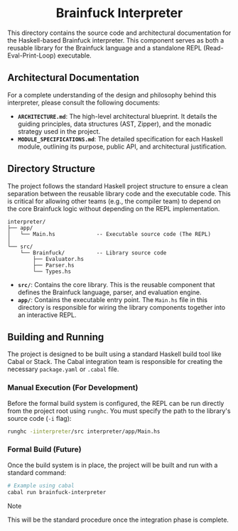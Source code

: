 <div align="center">

# Brainfuck Interpreter

</div>

This directory contains the source code and architectural documentation for the Haskell-based Brainfuck interpreter. This component serves as both a reusable library for the Brainfuck language and a standalone REPL (Read-Eval-Print-Loop) executable.

## Architectural Documentation

For a complete understanding of the design and philosophy behind this interpreter, please consult the following documents:

- **`ARCHITECTURE.md`**: The high-level architectural blueprint. It details the guiding principles, data structures (AST, Zipper), and the monadic strategy used in the project.
- **`MODULE_SPECIFICATIONS.md`**: The detailed specification for each Haskell module, outlining its purpose, public API, and architectural justification.

## Directory Structure

The project follows the standard Haskell project structure to ensure a clean separation between the reusable library code and the executable code. This is critical for allowing other teams (e.g., the compiler team) to depend on the core Brainfuck logic without depending on the REPL implementation.

```
interpreter/
├── app/
│   └── Main.hs             -- Executable source code (The REPL)
│
└── src/
    └── Brainfuck/          -- Library source code
        ├── Evaluator.hs
        ├── Parser.hs
        └── Types.hs
```

- **`src/`**: Contains the core library. This is the reusable component that defines the Brainfuck language, parser, and evaluation engine.
- **`app/`**: Contains the executable entry point. The `Main.hs` file in this directory is responsible for wiring the library components together into an interactive REPL.

## Building and Running

The project is designed to be built using a standard Haskell build tool like Cabal or Stack. The Cabal integration team is responsible for creating the necessary `package.yaml` or `.cabal` file.

### Manual Execution (For Development)

Before the formal build system is configured, the REPL can be run directly from the project root using `runghc`. You must specify the path to the library's source code (`-i` flag):

```bash
runghc -iinterpreter/src interpreter/app/Main.hs
```

### Formal Build (Future)

Once the build system is in place, the project will be built and run with a standard command:

```bash
# Example using cabal
cabal run brainfuck-interpreter
```

> [!NOTE]
> This will be the standard procedure once the integration phase is complete.
